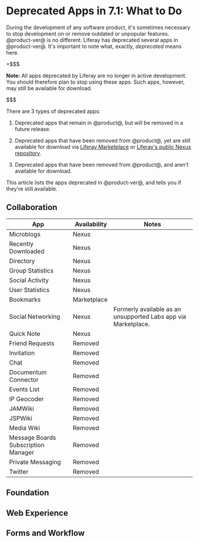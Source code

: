 # Deprecated Apps in 7.1: What to Do

During the development of any software product, it's sometimes necessary to stop 
development on or remove outdated or unpopular features. @product-ver@ is no 
different. Liferay has deprecated several apps in @product-ver@. It's important 
to note what, exactly, *deprecated* means here. 

+$$$

**Note:** All apps deprecated by Liferay are no longer in active development. 
You should therefore plan to stop using these apps. Such apps, however, may 
still be available for download. 

$$$

There are 3 types of deprecated apps: 

1.  Deprecated apps that remain in @product@, but will be removed in a future 
    release. 

2.  Deprecated apps that have been removed from @product@, yet are still 
    available for download via 
    [Liferay Marketplace](https://web.liferay.com/marketplace) 
    or 
    [Liferay's public Nexus repository](https://repository.liferay.com). 

3.  Deprecated apps that have been removed from @product@, and aren't available 
    for download. 

This article lists the apps deprecated in @product-ver@, and tells you if 
they're still available. 

## Collaboration

| App | &nbsp;Availability | &nbsp;Notes |
| --- | ------------------ | ----------- | 
| Microblogs | Nexus |  |
| Recently Downloaded | Nexus |  |
| Directory | Nexus |  |
| Group Statistics | Nexus |  |
| Social Activity | Nexus |  |
| User Statistics | Nexus |  |
| Bookmarks | Marketplace |  |
| Social Networking | Nexus | Formerly available as an unsupported Labs app via Marketplace. |
| Quick Note | Nexus |  |
| Friend Requests | Removed |  |
| Invitation | Removed |  |
| Chat | Removed |  |
| Documentum Connector | Removed |  |
| Events List | Removed |  |
| IP Geocoder | Removed |  |
| JAMWiki | Removed |  |
| JSPWiki | Removed |  |
| Media Wiki | Removed |  |
| Message Boards Subscription Manager | Removed |  |
| Private Messaging | Removed |  |
| Twitter | Removed |  |

## Foundation

## Web Experience

## Forms and Workflow

